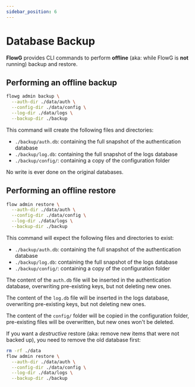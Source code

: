 ```yaml
---
sidebar_position: 6
---
```


# Database Backup

**FlowG** provides CLI commands to perform **offline** (aka: while FlowG is
**not** running) backup and restore.

## Performing an offline backup

```bash
flowg admin backup \
  --auth-dir ./data/auth \
  --config-dir ./data/config \
  --log-dir ./data/logs \
  --backup-dir ./backup
```

This command will create the following files and directories:

 - `./backup/auth.db`: containing the full snapshot of the authentication database
 - `./backup/log.db`: containing the full snapshot of the logs database
 - `./backup/config/`: containing a copy of the configuration folder

No write is ever done on the original databases.

## Performing an offline restore

```bash
flow admin restore \
  --auth-dir ./data/auth \
  --config-dir ./data/config \
  --log-dir ./data/logs \
  --backup-dir ./backup
```

This command will expect the following files and directories to exist:

 - `./backup/auth.db`: containing the full snapshot of the authentication database
 - `./backup/log.db`: containing the full snapshot of the logs database
 - `./backup/config/`: containing a copy of the configuration folder

The content of the `auth.db` file will be inserted in the authentication database,
overwriting pre-existing keys, but not deleting new ones.

The content of the `log.db` file will be inserted in the logs database,
overwriting pre-existing keys, but not deleting new ones.

The content of the `config/` folder will be copied in the configuration folder,
pre-existing files will be overwritten, but new ones won't be deleted.

If you want a *destructive* restore (aka: remove new items that were not backed
up), you need to remove the old database first:

```bash
rm -rf ./data
flow admin restore \
  --auth-dir ./data/auth \
  --config-dir ./data/config \
  --log-dir ./data/logs \
  --backup-dir ./backup
```
